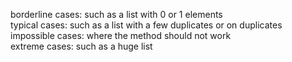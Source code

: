 borderline cases: such as a list with 0 or 1 elements  
typical cases: such as a list with a few duplicates or on duplicates  
impossible cases: where the method should not work  
extreme cases: such as a huge list
